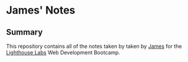 # James' Notes

## Summary

This repository contains all of the notes taken by taken by [James](https://github.com/ArcaneCipher) for the [Lighthouse Labs](https://www.lighthouselabs.ca/) Web Development Bootcamp.